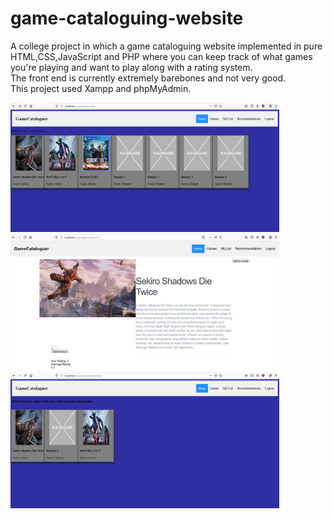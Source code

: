 # game-cataloguing-website
A college project in which a game cataloguing website implemented in pure HTML,CSS,JavaScript and PHP where you can keep track of what games you're playing and want to play along with a rating system.
<br>
The front end is currently extremely barebones and not very good. <br>
This project used Xampp and phpMyAdmin. <br>

<p float="left">
<img src = "Capture.PNG" width=430>
<img src = "Capture1.PNG" width=430>
<img src = "Capture2.PNG" width = 430>
</p>
